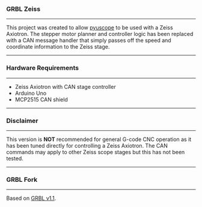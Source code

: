 ### GRBL Zeiss
 
***

This project was created to allow [pyuscope](https://github.com/Labsmore/pyuscope) to be used with a Zeiss Axiotron. The stepper motor planner and controller logic has been replaced with a CAN message handler that simply passes off the speed and coordinate information to the Zeiss stage. 

*** 

### Hardware Requirements

***

- Zeiss Axiotron with CAN stage controller  
- Arduino Uno 
- MCP2515 CAN shield 

*** 

### Disclaimer 

***

This version is **NOT** recommended for general G-code CNC operation as it has been tuned directly for controlling a Zeiss Axiotron. The CAN commands may apply to other Zeiss scope stages but this has not been tested. 

***

### GRBL Fork

*** 

Based on [GRBL v1.1](https://github.com/grbl/grbl). 

